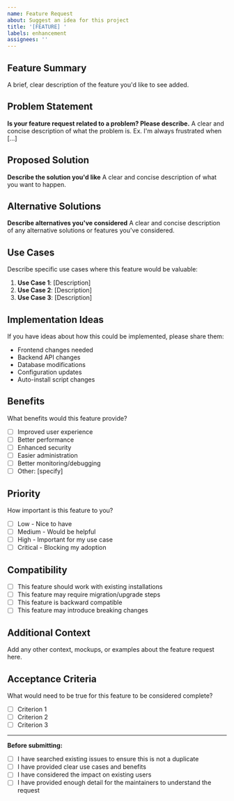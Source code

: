 ```yaml
---
name: Feature Request
about: Suggest an idea for this project
title: '[FEATURE] '
labels: enhancement
assignees: ''
---
```


## Feature Summary
A brief, clear description of the feature you'd like to see added.

## Problem Statement
**Is your feature request related to a problem? Please describe.**
A clear and concise description of what the problem is. Ex. I'm always frustrated when [...]

## Proposed Solution
**Describe the solution you'd like**
A clear and concise description of what you want to happen.

## Alternative Solutions
**Describe alternatives you've considered**
A clear and concise description of any alternative solutions or features you've considered.

## Use Cases
Describe specific use cases where this feature would be valuable:
1. **Use Case 1**: [Description]
2. **Use Case 2**: [Description]
3. **Use Case 3**: [Description]

## Implementation Ideas
If you have ideas about how this could be implemented, please share them:
- Frontend changes needed
- Backend API changes
- Database modifications
- Configuration updates
- Auto-install script changes

## Benefits
What benefits would this feature provide?
- [ ] Improved user experience
- [ ] Better performance
- [ ] Enhanced security
- [ ] Easier administration
- [ ] Better monitoring/debugging
- [ ] Other: [specify]

## Priority
How important is this feature to you?
- [ ] Low - Nice to have
- [ ] Medium - Would be helpful
- [ ] High - Important for my use case
- [ ] Critical - Blocking my adoption

## Compatibility
- [ ] This feature should work with existing installations
- [ ] This feature may require migration/upgrade steps
- [ ] This feature is backward compatible
- [ ] This feature may introduce breaking changes

## Additional Context
Add any other context, mockups, or examples about the feature request here.

## Acceptance Criteria
What would need to be true for this feature to be considered complete?
- [ ] Criterion 1
- [ ] Criterion 2
- [ ] Criterion 3

---

**Before submitting:**
- [ ] I have searched existing issues to ensure this is not a duplicate
- [ ] I have provided clear use cases and benefits
- [ ] I have considered the impact on existing users
- [ ] I have provided enough detail for the maintainers to understand the request